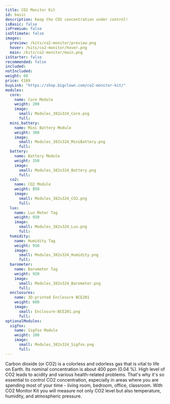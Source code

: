 ```yaml
---
title: CO2 Monitor Kit
id: basic
description: Keep the CO2 concentration under control!
isBasic: false
isPremium: false
isUltimate: false
images:
  preview: /kits/co2-monitor/preview.png
  hover: /kits/co2-monitor/hover.png
  main: /kits/co2-monitor/main.png
isStarter: false
recommended: false
included:
notIncluded:
weight: 60
price: €169
buyLink: "https://shop.bigclown.com/co2-monitor-kit/"
modules:
  core:
    name: Core Module
    weight: 200
    image:
      small: Modules_382x324_Core.png
      full:
  mini_battery:
    name: Mini Battery Module
    weight: 300
    image:
      small: Modules_382x324_MiniBattery.png
      full:
  battery:
    name: Battery Module
    weight: 350
    image:
      small: Modules_382x324_Battery.png
      full:
  co2:
    name: CO2 Module
    weight: 850
    image:
      small: Modules_382x324_CO2.png
      full:
  lux:
    name: Lux Meter Tag
    weight: 930
    image:
      small: Modules_382x324_Lux.png
      full:
  humidity:
    name: Humidity Tag
    weight: 910
    image:
      small: Modules_382x324_Humidity.png
      full:
  barometer:
    name: Barometer Tag
    weight: 920
    image:
      small: Modules_382x324_Barometer.png
      full:
  enclosures:
    name: 3D-printed Enclosure BCE201
    weight: 600
    image:
      small: Enclosure-BCE201.png
      full:
optionalModules:
  sigfox:
    name: Sigfox Module
    weight: 100
    image:
      small: Modules_382x324_Sigfox.png
      full:
---
```


Carbon dioxide (or CO2) is a colorless and odorless gas that is vital to life on Earth. Its nominal concentration is about 400 ppm (0.04 %). High level of CO2 leads to acidity and various health-related problems. That's why it's so essential to control CO2 concentration, especially in areas where you are spending most of your time - living room, bedroom, office, classroom. With CO2 Monitor Kit you will measure not only CO2 level but also temperature, humidity, and atmospheric pressure.
